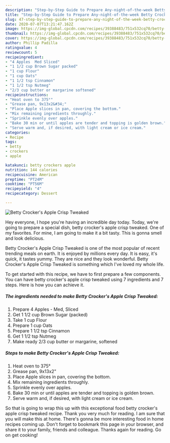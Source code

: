 ```yaml
---
description: "Step-by-Step Guide to Prepare Any-night-of-the-week Betty Crocker&amp;#39;s Apple Crisp Tweaked"
title: "Step-by-Step Guide to Prepare Any-night-of-the-week Betty Crocker&amp;#39;s Apple Crisp Tweaked"
slug: 47-step-by-step-guide-to-prepare-any-night-of-the-week-betty-crocker-and-39-s-apple-crisp-tweaked
date: 2020-07-07T13:21:47.162Z
image: https://img-global.cpcdn.com/recipes/39388483/751x532cq70/betty-crockers-apple-crisp-tweaked-recipe-main-photo.jpg
thumbnail: https://img-global.cpcdn.com/recipes/39388483/751x532cq70/betty-crockers-apple-crisp-tweaked-recipe-main-photo.jpg
cover: https://img-global.cpcdn.com/recipes/39388483/751x532cq70/betty-crockers-apple-crisp-tweaked-recipe-main-photo.jpg
author: Phillip Padilla
ratingvalue: 4
reviewcount: 5
recipeingredient:
- "4 Apples  Med Sliced"
- "1 1/2 cup Brown Sugar packed"
- "1 cup Flour"
- "1 cup Oats"
- "1 1/2 tsp Cinnamon"
- "1 1/2 tsp Nutmeg"
- "2/3 cup butter or margarine softened"
recipeinstructions:
- "Heat oven to 375°"
- "Grease pan, 9x13x2&#34;"
- "Place Apple slices in pan, covering the bottom."
- "Mix remaining ingredients throughly."
- "Sprinkle evenly over apples."
- "Bake 30 min or until apples are tender and topping is golden brown."
- "Serve warm and, if desired, with light cream or ice cream."
categories:
- Recipe
tags:
- betty
- crockers
- apple

katakunci: betty crockers apple 
nutrition: 144 calories
recipecuisine: American
preptime: "PT24M"
cooktime: "PT56M"
recipeyield: "4"
recipecategory: Dessert

---
```



![Betty Crocker&#39;s Apple Crisp Tweaked](https://img-global.cpcdn.com/recipes/39388483/751x532cq70/betty-crockers-apple-crisp-tweaked-recipe-main-photo.jpg)

Hey everyone, I hope you're having an incredible day today. Today, we're going to prepare a special dish, betty crocker&#39;s apple crisp tweaked. One of my favorites. For mine, I am going to make it a bit tasty. This is gonna smell and look delicious.



Betty Crocker&#39;s Apple Crisp Tweaked is one of the most popular of recent trending meals on earth. It is enjoyed by millions every day. It is easy, it's quick, it tastes yummy. They are nice and they look wonderful. Betty Crocker&#39;s Apple Crisp Tweaked is something which I've loved my whole life.


To get started with this recipe, we have to first prepare a few components. You can have betty crocker&#39;s apple crisp tweaked using 7 ingredients and 7 steps. Here is how you can achieve it.

##### The ingredients needed to make Betty Crocker&#39;s Apple Crisp Tweaked:

1. Prepare 4 Apples - Med, Sliced
1. Get 1 1/2 cup Brown Sugar (packed)
1. Take 1 cup Flour
1. Prepare 1 cup Oats
1. Prepare 1 1/2 tsp Cinnamon
1. Get 1 1/2 tsp Nutmeg
1. Make ready 2/3 cup butter or margarine, softened




##### Steps to make Betty Crocker&#39;s Apple Crisp Tweaked:

1. Heat oven to 375°
1. Grease pan, 9x13x2&#34;
1. Place Apple slices in pan, covering the bottom.
1. Mix remaining ingredients throughly.
1. Sprinkle evenly over apples.
1. Bake 30 min or until apples are tender and topping is golden brown.
1. Serve warm and, if desired, with light cream or ice cream.




So that is going to wrap this up with this exceptional food betty crocker&#39;s apple crisp tweaked recipe. Thank you very much for reading. I am sure that you will make this at home. There's gonna be more interesting food in home recipes coming up. Don't forget to bookmark this page in your browser, and share it to your family, friends and colleague. Thanks again for reading. Go on get cooking!
